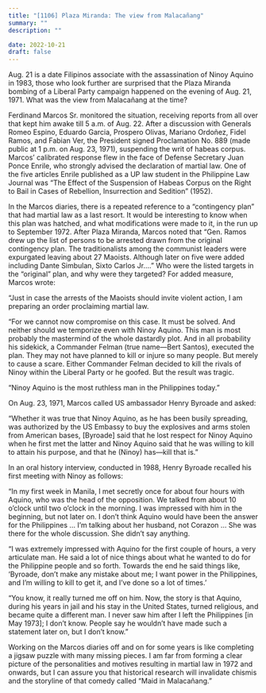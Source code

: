 ```yaml
---
title: "[1106] Plaza Miranda: The view from Malacañang"
summary: ""
description: ""

date: 2022-10-21
draft: false
---
```


Aug. 21 is a date Filipinos associate with the assassination of Ninoy Aquino in 1983, those who look further are surprised that the Plaza Miranda bombing of a Liberal Party campaign happened on the evening of Aug. 21, 1971. What was the view from Malacañang at the time?

Ferdinand Marcos Sr. monitored the situation, receiving reports from all over that kept him awake till 5 a.m. of Aug. 22. After a discussion with Generals Romeo Espino, Eduardo Garcia, Prospero Olivas, Mariano Ordoñez, Fidel Ramos, and Fabian Ver, the President signed Proclamation No. 889 (made public at 1 p.m. on Aug. 23, 1971), suspending the writ of habeas corpus. Marcos’ calibrated response flew in the face of Defense Secretary Juan Ponce Enrile, who strongly advised the declaration of martial law. One of the five articles Enrile published as a UP law student in the Philippine Law Journal was “The Effect of the Suspension of Habeas Corpus on the Right to Bail in Cases of Rebellion, Insurrection and Sedition” (1952).

In the Marcos diaries, there is a repeated reference to a “contingency plan” that had martial law as a last resort. It would be interesting to know when this plan was hatched, and what modifications were made to it, in the run up to September 1972. After Plaza Miranda, Marcos noted that “Gen. Ramos drew up the list of persons to be arrested drawn from the original contingency plan. The traditionalists among the communist leaders were expurgated leaving about 27 Maoists. Although later on five were added including Dante Simbulan, Sixto Carlos Jr….” Who were the listed targets in the “original” plan, and why were they targeted? For added measure, Marcos wrote:

“Just in case the arrests of the Maoists should invite violent action, I am preparing an order proclaiming martial law.

“For we cannot now compromise on this case. It must be solved. And neither should we temporize even with Ninoy Aquino. This man is most probably the mastermind of the whole dastardly plot. And in all probability his sidekick, a Commander Felman (true name—Bert Santos), executed the plan. They may not have planned to kill or injure so many people. But merely to cause a scare. Either Commander Felman decided to kill the rivals of Ninoy within the Liberal Party or he goofed. But the result was tragic.

“Ninoy Aquino is the most ruthless man in the Philippines today.”

On Aug. 23, 1971, Marcos called US ambassador Henry Byroade and asked:

“Whether it was true that Ninoy Aquino, as he has been busily spreading, was authorized by the US Embassy to buy the explosives and arms stolen from American bases, [Byroade] said that he lost respect for Ninoy Aquino when he first met the latter and Ninoy Aquino said that he was willing to kill to attain his purpose, and that he (Ninoy) has—kill that is.”

In an oral history interview, conducted in 1988, Henry Byroade recalled his first meeting with Ninoy as follows:

“In my first week in Manila, I met secretly once for about four hours with Aquino, who was the head of the opposition. We talked from about 10 o’clock until two o’clock in the morning. I was impressed with him in the beginning, but not later on. I don’t think Aquino would have been the answer for the Philippines … I’m talking about her husband, not Corazon … She was there for the whole discussion. She didn’t say anything.

“I was extremely impressed with Aquino for the first couple of hours, a very articulate man. He said a lot of nice things about what he wanted to do for the Philippine people and so forth. Towards the end he said things like, ‘Byroade, don’t make any mistake about me; I want power in the Philippines, and I’m willing to kill to get it, and I’ve done so a lot of times.’

“You know, it really turned me off on him. Now, the story is that Aquino, during his years in jail and his stay in the United States, turned religious, and became quite a different man. I never saw him after I left the Philippines [in May 1973]; I don’t know. People say he wouldn’t have made such a statement later on, but I don’t know.”

Working on the Marcos diaries off and on for some years is like completing a jigsaw puzzle with many missing pieces. I am far from forming a clear picture of the personalities and motives resulting in martial law in 1972 and onwards, but I can assure you that historical research will invalidate chismis and the storyline of that comedy called “Maid in Malacañang.”

